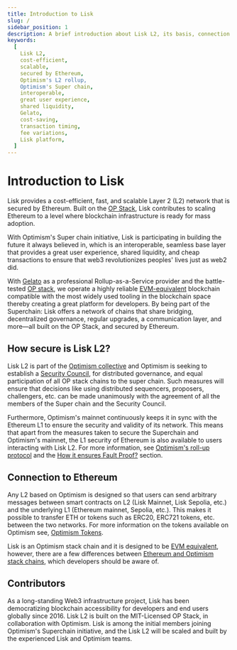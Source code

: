 ```yaml
---
title: Introduction to Lisk
slug: /
sidebar_position: 1
description: A brief introduction about Lisk L2, its basis, connection to Ethereum and its main contributors
keywords:
  [
    Lisk L2,
    cost-efficient,
    scalable,
    secured by Ethereum,
    Optimism's L2 rollup,
    Optimism's Super chain,
    interoperable,
    great user experience,
    shared liquidity,
    Gelato,
    cost-saving,
    transaction timing,
    fee variations,
    Lisk platform,
  ]
---
```


# Introduction to Lisk

Lisk provides a cost-efficient, fast, and scalable Layer 2 (L2) network that is secured by Ethereum.
Built on the [OP Stack](https://docs.optimism.io/), Lisk contributes to scaling Ethereum to a level where blockchain infrastructure is ready for mass adoption.

With Optimism's Super chain initiative, Lisk is participating in building the future it always believed in, which is an interoperable, seamless base layer that provides a great user experience, shared liquidity, and cheap transactions to ensure that web3 revolutionizes peoples' lives just as web2 did.

With [Gelato](https://www.gelato.network/) as a professional Rollup-as-a-Service provider and the battle-tested [OP stack](https://docs.optimism.io/stack/getting-started), we operate a highly reliable [EVM-equivalent](https://medium.com/ethereum-optimism/introducing-evm-equivalence-5c2021deb306) blockchain compatible with the most widely used tooling in the blockchain space thereby creating a great platform for developers.
By being part of the Superchain: Lisk offers a network of chains that share bridging, decentralized governance, regular upgrades, a communication layer, and more—all built on the OP Stack, and secured by Ethereum.

## How secure is Lisk L2?

Lisk L2 is part of the [Optimism collective](https://community.optimism.io/docs/governance/) and Optimism is seeking to establish a [Security Council](https://optimism.help/Token+House+Governance/Security+Council/Intro+to+Optimism's+Security+Council), for distributed governance, and equal participation of all OP stack chains to the super chain.
Such measures will ensure that decisions like using distributed sequencers, proposers, challengers, etc. can be made unanimously with the agreement of all the members of the Super chain and the Security Council.

Furthermore, Optimism's mainnet continuously keeps it in sync with the Ethereum L1 to ensure the security and validity of its network.
This means that apart from the measures taken to secure the Superchain and Optimism's mainnet, the L1 security of Ethereum is also available to users interacting with Lisk L2.
For more information, see [Optimism's roll-up protocol](https://docs.optimism.io/stack/protocol/overview) and the [How it ensures Fault Proof?](https://docs.optimism.io/stack/protocol/overview#fault-proofs) section.

## Connection to Ethereum

Any L2 based on Optimism is designed so that users can send arbitrary messages between smart contracts on L2 (Lisk Mainnet, Lisk Sepolia, etc.) and the underlying L1 (Ethereum mainnet, Sepolia, etc.). This makes it possible to transfer ETH or tokens such as ERC20, ERC721 tokens, etc. between the two networks.
For more information on the tokens available on Optimism see, [Optimism Tokens](https://cryptorank.io/blockchains/optimism).

Lisk is an Optimism stack chain and it is designed to be [EVM equivalent](https://web.archive.org/web/20231127160757/https://medium.com/ethereum-optimism/introducing-evm-equivalence-5c2021deb306), however, there are a few differences between [Ethereum and Optimism stack chains](https://docs.optimism.io/stack/differences), which developers should be aware of.

## Contributors
As a long-standing Web3 infrastructure project, Lisk has been democratizing blockchain accessibility for developers and end users globally since 2016.
Lisk L2 is built on the MIT-Licensed OP Stack, in collaboration with Optimism.
Lisk is among the initial members joining Optimism's Superchain initiative, and the Lisk L2 will be scaled and built by the experienced Lisk and Optimism teams.